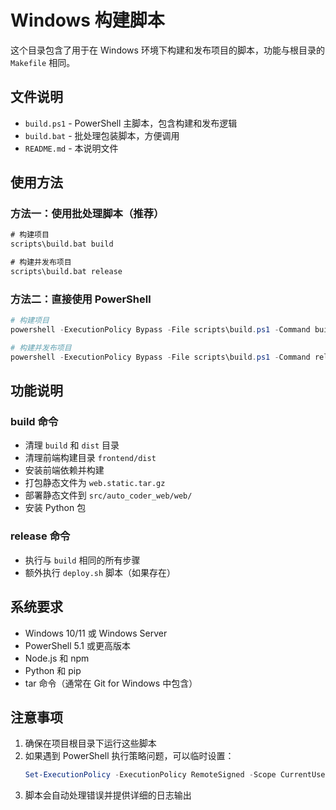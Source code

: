 # Windows 构建脚本

这个目录包含了用于在 Windows 环境下构建和发布项目的脚本，功能与根目录的 `Makefile` 相同。

## 文件说明

- `build.ps1` - PowerShell 主脚本，包含构建和发布逻辑
- `build.bat` - 批处理包装脚本，方便调用
- `README.md` - 本说明文件

## 使用方法

### 方法一：使用批处理脚本（推荐）

```cmd
# 构建项目
scripts\build.bat build

# 构建并发布项目
scripts\build.bat release
```

### 方法二：直接使用 PowerShell

```powershell
# 构建项目
powershell -ExecutionPolicy Bypass -File scripts\build.ps1 -Command build

# 构建并发布项目
powershell -ExecutionPolicy Bypass -File scripts\build.ps1 -Command release
```

## 功能说明

### build 命令
- 清理 `build` 和 `dist` 目录
- 清理前端构建目录 `frontend/dist`
- 安装前端依赖并构建
- 打包静态文件为 `web.static.tar.gz`
- 部署静态文件到 `src/auto_coder_web/web/`
- 安装 Python 包

### release 命令
- 执行与 `build` 相同的所有步骤
- 额外执行 `deploy.sh` 脚本（如果存在）

## 系统要求

- Windows 10/11 或 Windows Server
- PowerShell 5.1 或更高版本
- Node.js 和 npm
- Python 和 pip
- tar 命令（通常在 Git for Windows 中包含）

## 注意事项

1. 确保在项目根目录下运行这些脚本
2. 如果遇到 PowerShell 执行策略问题，可以临时设置：
   ```powershell
   Set-ExecutionPolicy -ExecutionPolicy RemoteSigned -Scope CurrentUser
   ```
3. 脚本会自动处理错误并提供详细的日志输出 
